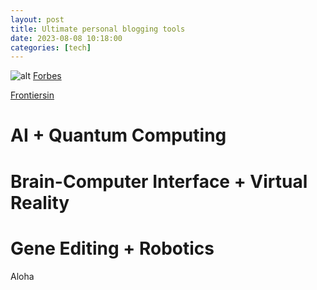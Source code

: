 ```yaml
---
layout: post
title: Ultimate personal blogging tools
date: 2023-08-08 10:18:00
categories: [tech]
---
```



![alt](https://picsum.photos/800/300)
[Forbes](https://www.forbes.com/sites/chuckbrooks/2022/12/13/4-mind-boggling-technology-advances-in-store-for-2023/?sh=49faf5651a40)

[Frontiersin](https://www.frontiersin.org/articles/10.3389/fnins.2019.00112/full)

# AI + Quantum Computing
# Brain-Computer Interface + Virtual Reality
# Gene Editing + Robotics

Aloha